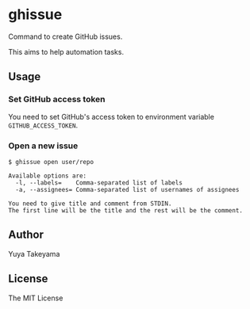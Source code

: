 # ghissue

Command to create GitHub issues.

This aims to help automation tasks.

## Usage

### Set GitHub access token

You need to set GitHub's access token to environment variable `GITHUB_ACCESS_TOKEN`.

### Open a new issue

```
$ ghissue open user/repo

Available options are:
  -l, --labels=    Comma-separated list of labels
  -a, --assignees= Comma-separated list of usernames of assignees

You need to give title and comment from STDIN.
The first line will be the title and the rest will be the comment.

```

## Author

Yuya Takeyama

## License

The MIT License
